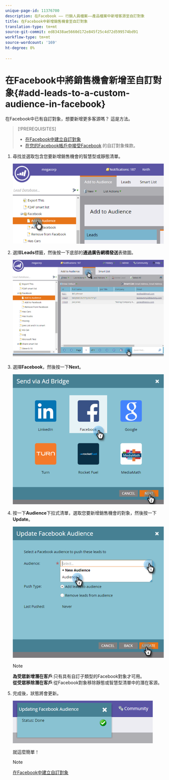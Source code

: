 ```yaml
---
unique-page-id: 11376700
description: 在Facebook —— 行銷人員檔案——產品檔案中新增客源至自訂對象
title: 在Facebook中新增銷售機會至自訂對象
translation-type: tm+mt
source-git-commit: ed83438ae5660d172e845f25c4d72d599574bd91
workflow-type: tm+mt
source-wordcount: '169'
ht-degree: 0%

---
```



# 在Facebook中將銷售機會新增至自訂對象{#add-leads-to-a-custom-audience-in-facebook}

在Facebook中已有自訂對象，想要新增更多客源嗎？ 這是方法。

>[!PREREQUISITES]
>
>* [在Facebook中建立自訂對象](/help/marketo/product-docs/demand-generation/facebook/create-a-custom-audience-in-facebook.md)
>* [在您的Facebook帳戶中接受Facebook](https://www.facebook.com/ads/manage/customaudiences/tos.php) 的自訂對象條款。

>



1. 尋找並選取包含您要新增銷售機會的智慧型或靜態清單。

   ![](assets/one.png)

1. 選擇&#x200B;**Leads**&#x200B;標籤，然後按一下底部的&#x200B;**通過廣告網橋發送**&#x200B;表徵圖。

   ![](assets/two-1.png)

1. 選擇&#x200B;**Facebook**，然後按一下&#x200B;**Next**。

   ![](assets/three.png)

1. 按一下&#x200B;**Audience**&#x200B;下拉式清單，選取您要新增銷售機會的對象，然後按一下&#x200B;**Update**。

   ![](assets/4.png)

   >[!NOTE]
   >
   >**為受眾新增潛在客戶**:只有具有自訂子類型的Facebook對象才可用。\
   >**從受眾移除潛在客戶**:從Facebook對象移除靜態或智慧型清單中的潛在客源。

1. 完成後，狀態將會更新。

   ![](assets/five-1.png)

   就這麼簡單！

   >[!NOTE]
   >
   >[在Facebook中建立自訂對象](/help/marketo/product-docs/demand-generation/facebook/create-a-custom-audience-in-facebook.md)
